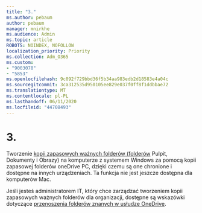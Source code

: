 ```yaml
---
title: "3."
ms.author: pebaum
author: pebaum
manager: mnirkhe
ms.audience: Admin
ms.topic: article
ROBOTS: NOINDEX, NOFOLLOW
localization_priority: Priority
ms.collection: Adm_O365
ms.custom:
- "9003078"
- "5853"
ms.openlocfilehash: 9c092f729bbd36f5b34aa983edb2d18583e4a04c
ms.sourcegitcommit: 3ca312535d950105ee829e037f0ff8f1ddbbae72
ms.translationtype: MT
ms.contentlocale: pl-PL
ms.lasthandoff: 06/11/2020
ms.locfileid: "44708493"
---
```

# <a name="back-up-your-documents-pictures-and-desktop-folders-with-onedrive"></a>3.

Tworzenie [kopii zapasowych ważnych folderów (folderów](https://support.office.com/article/d61a7930-a6fb-4b95-b28a-6552e77c3057) Pulpit, Dokumenty i Obrazy) na komputerze z systemem Windows za pomocą kopii zapasowej folderów oneDrive PC, dzięki czemu są one chronione i dostępne na innych urządzeniach. Ta funkcja nie jest jeszcze dostępna dla komputerów Mac.  

Jeśli jesteś administratorem IT, który chce zarządzać tworzeniem kopii zapasowych ważnych folderów dla organizacji, dostępne są wskazówki dotyczące [przenoszenia folderów znanych w usłudze OneDrive](https://docs.microsoft.com/onedrive/redirect-known-folders).
